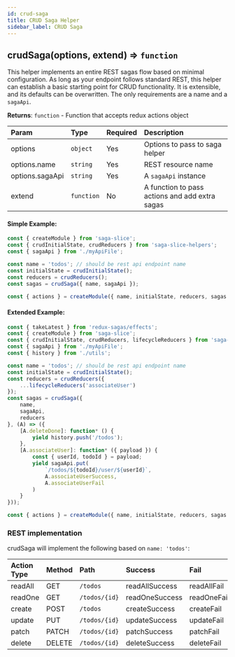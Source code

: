 ```yaml
---
id: crud-saga
title: CRUD Saga Helper
sidebar_label: CRUD Saga
---
```


## crudSaga(options, extend) ⇒ `function`

This helper implements an entire REST sagas flow based on minimal configuration. As long as your endpoint follows standard REST, this helper can establish a basic starting point for CRUD functionality. It is extensible, and its defaults can be overwritten. The only requirements are a name and a `sagaApi`.

**Returns**: `function` - Function that accepts redux actions object

| Param           | Type       | Required | Description                                    |
| :-------------- | :--------- | :------- | :--------------------------------------------- |
| options         | `object`   | Yes      | Options to pass to saga helper                 |
| options.name    | `string`   | Yes      | REST resource name                             |
| options.sagaApi | `string`   | Yes      | A `sagaApi` instance                           |
| extend          | `function` | No       | A function to pass actions and add extra sagas |

#### Simple Example:

```javascript
const { createModule } from 'saga-slice';
const { crudInitialState, crudReducers } from 'saga-slice-helpers';
const { sagaApi } from './myApiFile';

const name = 'todos'; // should be rest api endpoint name
const initialState = crudInitialState();
const reducers = crudReducers();
const sagas = crudSaga({ name, sagaApi });

const { actions } = createModule({ name, initialState, reducers, sagas });
```

#### Extended Example:

```javascript
const { takeLatest } from 'redux-sagas/effects';
const { createModule } from 'saga-slice';
const { crudInitialState, crudReducers, lifecycleReducers } from 'saga-slice-helpers';
const { sagaApi } from './myApiFile';
const { history } from './utils';

const name = 'todos'; // should be rest api endpoint name
const initialState = crudInitialState();
const reducers = crudReducers({
    ...lifecycleReducers('associateUser')
});
const sagas = crudSaga({
    name,
    sagaApi,
    reducers
}, (A) => ({
    [A.deleteDone]: function* () {
        yield history.push('/todos');
    },
    [A.associateUser]: function* ({ payload }) {
        const { userId, todoId } = payload;
        yield sagaApi.put(
            `/todos/${todoId}/user/${userId}`,
            A.associateUserSuccess,
            A.associateUserFail
        )
    }
}));

const { actions } = createModule({ name, initialState, reducers, sagas });
```

### REST implementation

crudSaga will implement the following based on `name: 'todos'`:

| Action Type | Method | Path          | Success        | Fail        | Done        |
| :---------- | :----- | :------------ | :------------- | :---------- | :---------- |
| readAll     | GET    | `/todos`      | readAllSuccess | readAllFail | readAllDone |
| readOne     | GET    | `/todos/{id}` | readOneSuccess | readOneFail | readOneDone |
| create      | POST   | `/todos`      | createSuccess  | createFail  | createDone  |
| update      | PUT    | `/todos/{id}` | updateSuccess  | updateFail  | updateDone  |
| patch       | PATCH  | `/todos/{id}` | patchSuccess   | patchFail   | patchDone   |
| delete      | DELETE | `/todos/{id}` | deleteSuccess  | deleteFail  | deleteDone  |
